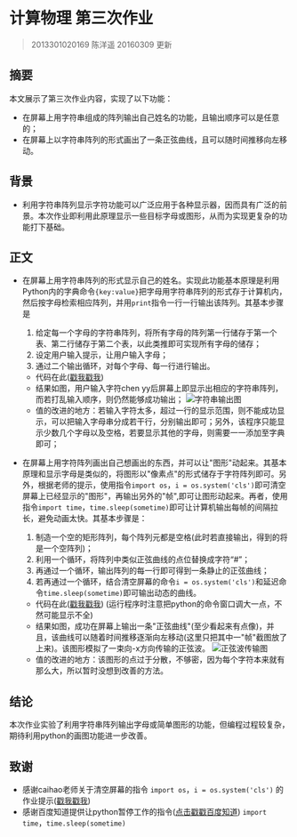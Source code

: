 ﻿# 计算物理 第三次作业
>2013301020169 陈洋遥
20160309 更新  

## 摘要  
本文展示了第三次作业内容，实现了以下功能：  

* 在屏幕上用字符串组成的阵列输出自己姓名的功能，且输出顺序可以是任意的；  
* 在屏幕上以字符串阵列的形式画出了一条正弦曲线，且可以随时间推移向左移动。

## 背景  
* 利用字符串阵列显示字符功能可以广泛应用于各种显示器，因而具有广泛的前景。本次作业即利用此原理显示一些目标字母或图形，从而为实现更复杂的功能打下基础。

## 正文  
* 在屏幕上用字符串阵列的形式显示自己的姓名。实现此功能基本原理是利用Python内的字典命令`{key:value}`把字母用字符串阵列的形式存于计算机内，然后按字母检索相应阵列，并用`print`指令一行一行输出该阵列。其基本步骤是  
    1. 给定每一个字母的字符串阵列，将所有字母的阵列第一行储存于第一个表、第二行储存于第二个表，以此类推即可实现所有字母的储存；
    2. 设定用户输入提示，让用户输入字母；
    3. 通过二个输出循环，对每个字母、每一行进行输出。
    * 代码在此([戳我戳我](https://github.com/ChenYangyao/computationalphysics_N2013301020169/blob/master/homework20160309_1.py))  
    * 结果如图，用户输入字符chen yy后屏幕上即显示出相应的字符串阵列，而若打乱输入顺序，则仍然能够成功输出；
    ![字符串输出图](https://raw.githubusercontent.com/ChenYangyao/computationalphysics_N2013301020169/master/03.png)
    * 值的改进的地方：若输入字符太多，超过一行的显示范围，则不能成功显示，可以把输入字母串分成若干行，分别输出即可；另外，该程序只能显示少数几个字母以及空格，若要显示其他的字母，则需要一一添加至字典即可；  

* 在屏幕上用字符阵列画出自己想画出的东西，并可以让"图形"动起来。其基本原理和显示字母是类似的，将图形以"像素点"的形式储存于字符阵列即可。另外，根据老师的提示，使用指令`import os`，`i = os.system('cls')`即可清空屏幕上已经显示的"图形"，再输出另外的"帧",即可让图形动起来。再者，使用指令`import time`，`time.sleep(sometime)`即可让计算机输出每帧的间隔拉长，避免动画太快。其基本步骤是：  
    1. 制造一个空的矩形阵列，每个阵列元都是空格(此时若直接输出，得到的将是一个空阵列)；
    2. 利用一个循环，将阵列中类似正弦曲线的点位替换成字符“#”；
    3. 再通过一个循环，输出阵列的每一行即可得到一条静止的正弦曲线；
    4. 若再通过一个循环，结合清空屏幕的命令`i = os.system('cls')`和延迟命令`time.sleep(sometime)`即可输出动态的曲线。
    * 代码在此([戳我戳我](https://github.com/ChenYangyao/computationalphysics_N2013301020169/blob/master/homework20160309_2.py))  (运行程序时注意把python的命令窗口调大一点，不然可能显示不全)
    * 结果如图，成功在屏幕上输出一条"正弦曲线"(至少看起来有点像)，并且，该曲线可以随着时间推移逐渐向左移动(这里只把其中一"帧"截图放了上来)。该图形模拟了一束向-x方向传输的正弦波。
    ![正弦波传输图](https://raw.githubusercontent.com/ChenYangyao/computationalphysics_N2013301020169/master/03.2.png)  
    * 值的改进的地方：该图形的点过于分散，不够密，因为每个字符本来就有那么大，所以暂时没想到改善的方法。  

## 结论  
本次作业实验了利用字符串阵列输出字母或简单图形的功能，但编程过程较复杂，期待利用python的画图功能进一步改善。

## 致谢  
* 感谢caihao老师关于清空屏幕的指令
`import os`，`i = os.system('cls')`
的作业提示([戳我戳我](https://github.com/caihao/computational_physics_whu/blob/master/Exercises.md))  
* 感谢百度知道提供让python暂停工作的指令([点击戳戳百度知道](http://zhidao.baidu.com/link?url=CKjyQhhvlTis0udu69dltkFlvIwtHtJRPE91z4gQzPl6jhbCuE03aZQ9gVGQB7P4eBiyAtapdsvg7HDOpH0GEq))
`import time`，`time.sleep(sometime)`




